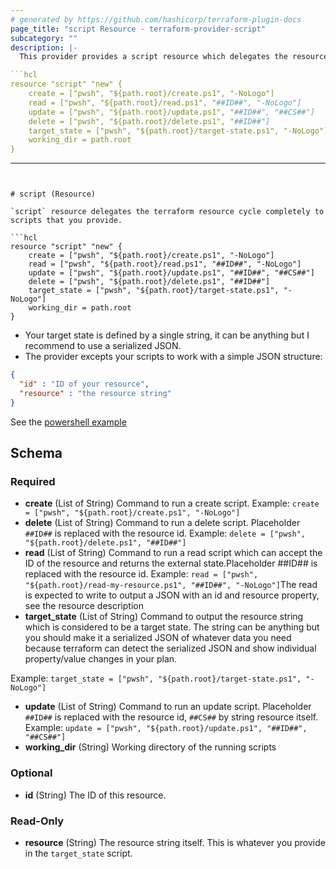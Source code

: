 ```yaml
---
# generated by https://github.com/hashicorp/terraform-plugin-docs
page_title: "script Resource - terraform-provider-script"
subcategory: ""
description: |-
  This provider provides a script resource which delegates the resource cycle completely to CRUD scripts that you provide.

```hcl
resource "script" "new" {
    create = ["pwsh", "${path.root}/create.ps1", "-NoLogo"]
    read = ["pwsh", "${path.root}/read.ps1", "##ID##", "-NoLogo"]
    update = ["pwsh", "${path.root}/update.ps1", "##ID##", "##CS##"]
    delete = ["pwsh", "${path.root}/delete.ps1", "##ID##"]
    target_state = ["pwsh", "${path.root}/target-state.ps1", "-NoLogo"]
    working_dir = path.root
}
```
---
```


# script (Resource)

`script` resource delegates the terraform resource cycle completely to scripts that you provide.

```hcl
resource "script" "new" {
    create = ["pwsh", "${path.root}/create.ps1", "-NoLogo"]
    read = ["pwsh", "${path.root}/read.ps1", "##ID##", "-NoLogo"]
    update = ["pwsh", "${path.root}/update.ps1", "##ID##", "##CS##"]
    delete = ["pwsh", "${path.root}/delete.ps1", "##ID##"]
    target_state = ["pwsh", "${path.root}/target-state.ps1", "-NoLogo"]
    working_dir = path.root
}
```

- Your target state is defined by a single string, it can be anything but I recommend to use a serialized JSON.
- The provider excepts your scripts to work with a simple JSON structure:

```json
{ 
  "id" : "ID of your resource", 
  "resource" : "the resource string" 
}
```

See the [powershell example](https://github.com/czmirek/terraform-provider-script/tree/main/examples)

## Schema

### Required

- **create** (List of String) Command to run a create script. Example: `create = ["pwsh", "${path.root}/create.ps1", "-NoLogo"]`
- **delete** (List of String) Command to run a delete script. Placeholder `##ID##` is replaced with the resource id. Example: `delete = ["pwsh", "${path.root}/delete.ps1", "##ID##"]`
- **read** (List of String) Command to run a read script which can accept the ID of the resource and returns the external state.Placeholder ##ID## is replaced with the resource id. Example: `read = ["pwsh", "${path.root}/read-my-resource.ps1", "##ID##", "-NoLogo"]`The read is expected to write to output a JSON with an id and resource property, see the resource description
- **target_state** (List of String) Command to output the resource string which is considered to be a target state.
The string can be anything but you should make it a serialized JSON of whatever data you need
because terraform can detect the serialized JSON and show individual property/value changes in your plan.

Example: `target_state = ["pwsh", "${path.root}/target-state.ps1", "-NoLogo"]`
- **update** (List of String) Command to run an update script.
Placeholder `##ID##` is replaced with the resource id, `##CS##` by string resource itself.
Example: `update = ["pwsh", "${path.root}/update.ps1", "##ID##", "##CS##"]`
- **working_dir** (String) Working directory of the running scripts

### Optional

- **id** (String) The ID of this resource.

### Read-Only

- **resource** (String) The resource string itself. This is whatever you provide in the `target_state` script.


